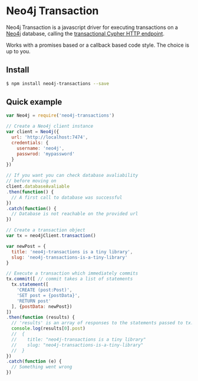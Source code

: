 # Neo4j Transaction

Neo4j Transaction is a javascript driver for executing transactions on a [Neo4j](http://neo4j.com/) database, calling the [transactional Cypher HTTP endpoint](http://neo4j.com/docs/stable/rest-api-transactional.html).

Works with a promises based or a callback based code style. The choice is up to you.

## Install
```bash
$ npm install neo4j-transactions --save
```

## Quick example
```javascript
var Neo4j = require('neo4j-transactions')

// Create a Neo4j client instance
var client = Neo4j({
  url: 'http://localhost:7474',
  credentials: {
    username: 'neo4j',
    passwrod: 'mypassword'
  }
})

// If you want you can check database avaliability
// before moving on
client.databaseAvaliable
.then(function() {
  // A first call to database was successful
})
.catch(function() {
  // Database is not reachable on the provided url
})

// Create a transaction object
var tx = neo4jClient.transaction()

var newPost = {
  title: 'neo4j-transactions is a tiny library',
  slug: 'neo4j-transactions-is-a-tiny-library'
}

// Execute a transaction which immediately commits
tx.commit([ // commit takes a list of statements
  tx.statement([
    'CREATE (post:Post)',
    'SET post = {postData}',
    'RETURN post'
  ], {postData: newPost})
])
.then(function (results) {
  // 'results' is an array of responses to the statements passed to tx.commit
  console.log(results[0].post)
  //  {
  //    title: "neo4j-transactions is a tiny library"
  //    slug: "neo4j-transactions-is-a-tiny-library"
  //  }
})
.catch(function (e) {
  // Something went wrong
})
```